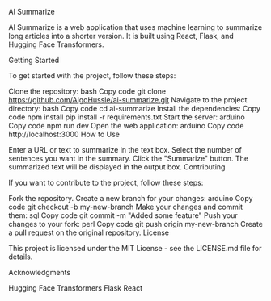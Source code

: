 AI Summarize

AI Summarize is a web application that uses machine learning to summarize long articles into a shorter version. It is built using React, Flask, and Hugging Face Transformers.

Getting Started

To get started with the project, follow these steps:

Clone the repository:
bash
Copy code
git clone https://github.com/AlgoHussle/ai-summarize.git
Navigate to the project directory:
bash
Copy code
cd ai-summarize
Install the dependencies:
Copy code
npm install
pip install -r requirements.txt
Start the server:
arduino
Copy code
npm run dev
Open the web application:
arduino
Copy code
http://localhost:3000
How to Use

Enter a URL or text to summarize in the text box.
Select the number of sentences you want in the summary.
Click the "Summarize" button.
The summarized text will be displayed in the output box.
Contributing

If you want to contribute to the project, follow these steps:

Fork the repository.
Create a new branch for your changes:
arduino
Copy code
git checkout -b my-new-branch
Make your changes and commit them:
sql
Copy code
git commit -m "Added some feature"
Push your changes to your fork:
perl
Copy code
git push origin my-new-branch
Create a pull request on the original repository.
License

This project is licensed under the MIT License - see the LICENSE.md file for details.

Acknowledgments

Hugging Face Transformers
Flask
React
